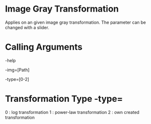 Image Gray Transformation
=======================================

Applies on an given image gray transformation. The parameter can be changed with a slider.

Calling Arguments
=================
-help

-img=[Path]

-type=[0-2]

Transformation Type -type=
==========================
0 : log transformation
1 : power-law transformation
2 : own created transformation	

